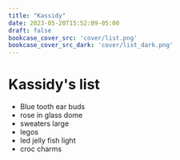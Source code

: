 ```yaml
---
title: "Kassidy"
date: 2023-05-20T15:52:09-05:00
draft: false
bookcase_cover_src: 'cover/list.png'
bookcase_cover_src_dark: 'cover/list_dark.png'
---
```


# Kassidy's list

- Blue tooth ear buds
- rose in glass dome
- sweaters large
- legos
- led jelly fish light
- croc charms